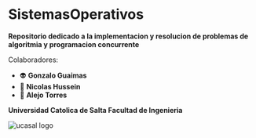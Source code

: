 # SistemasOperativos

**Repositorio dedicado a la implementacion y resolucion de problemas de algoritmia y programacion concurrente**

Colaboradores:
* :alien: **Gonzalo Guaimas** 
* :robot: **Nicolas Hussein** 
* :space_invader: **Alejo Torres**


**Universidad Catolica de Salta Facultad de Ingenieria**

![ucasal logo](https://pbs.twimg.com/profile_images/894528440149450752/UBagxEL3_400x400.jpg)
